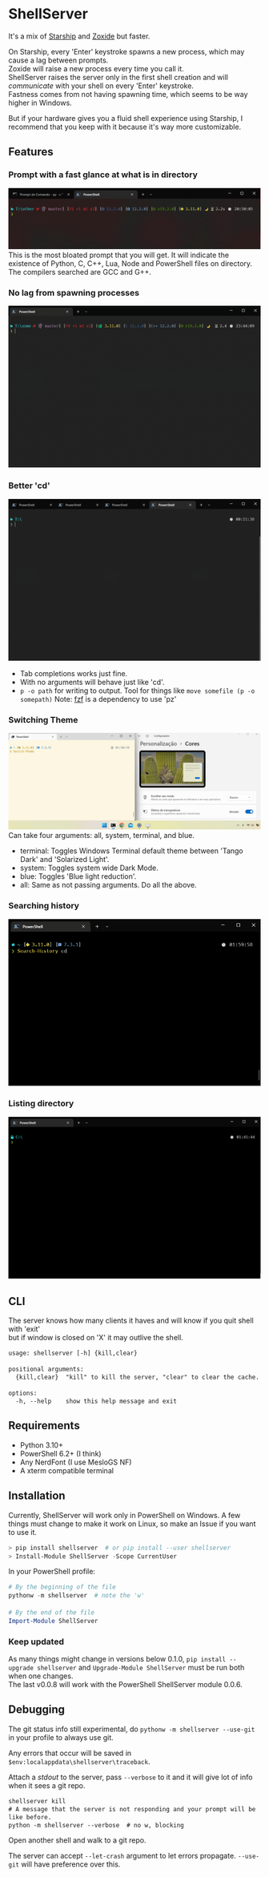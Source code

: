 # ShellServer

It's a mix of [Starship](https://github.com/starship/starship) and [Zoxide](https://github.com/ajeetdsouza/zoxide) but faster.  
  
On Starship, every 'Enter' keystroke spawns a new process, which may cause a lag between prompts.  
Zoxide will raise a new process every time you call it.  
ShellServer raises the server only in the first shell creation and will _communicate_ with your shell on every 'Enter' keystroke.  
Fastness comes from not having spawning time, which seems to be way higher in Windows.  
  
But if your hardware gives you a fluid shell experience using Starship, I recommend that you keep with it because it's way more customizable.  

## Features
  
### Prompt with a fast glance at what is in directory  

![Bloated](./images/bloated.png)  
This is the most bloated prompt that you will get.
It will indicate the existence of Python, C, C++, Lua, Node and PowerShell files on directory.  
The compilers searched are GCC and G++.  
  
### No lag from spawning processes  

![Fast](./images/even_bloated.gif)  
  
### Better 'cd'  

![p, pz](./images/p_pz.gif)
- Tab completions works just fine.
- With no arguments will behave just like 'cd'.
- `p -o path` for writing to output. Tool for things like `move somefile (p -o somepath)`
Note: [fzf](https://github.com/junegunn/fzf) is a dependency to use 'pz'  
  
### Switching Theme
  
![Switch-Theme](./images/switch_theme.gif)
Can take four arguments: all, system, terminal, and blue.  
- terminal: Toggles Windows Terminal default theme between 'Tango Dark' and 'Solarized Light'.  
- system: Toggles system wide Dark Mode.  
- blue: Toggles 'Blue light reduction'.  
- all: Same as not passing arguments. Do all the above.
  
### Searching history

![history](./images/history.gif)

### Listing directory

![lss](./images/ll_la.gif)  
  
## CLI

The server knows how many clients it haves and will know if you quit shell with 'exit'  
but if window is closed on 'X' it may outlive the shell. 

~~~
usage: shellserver [-h] {kill,clear}

positional arguments:
  {kill,clear}  "kill" to kill the server, "clear" to clear the cache.

options:
  -h, --help    show this help message and exit
~~~

## Requirements

- Python 3.10+
- PowerShell 6.2+ (I think)
- Any NerdFont (I use MesloGS NF)
- A xterm compatible terminal

## Installation

Currently, ShellServer will work only in PowerShell on Windows. A few things must change to make it work on Linux, so make an Issue if you want to use it.

~~~PowerShell
> pip install shellserver  # or pip install --user shellserver
> Install-Module ShellServer -Scope CurrentUser
~~~

In your PowerShell profile:
~~~PowerShell
# By the beginning of the file
pythonw -m shellserver  # note the 'w'

# By the end of the file
Import-Module ShellServer
~~~

### Keep updated
As many things might change in versions below 0.1.0, `pip install --upgrade shellserver` and `Upgrade-Module ShellServer` must be run both when one changes.  
The last v0.0.8 will work with the PowerShell ShellServer module 0.0.6.

## Debugging

The git status info still experimental, do `pythonw -m shellserver --use-git` in your profile to always use git. 

Any errors that occur will be saved in `$env:localappdata\shellserver\traceback`.  
  
Attach a _stdout_ to the server, pass `--verbose` to it and it will give lot of info when it sees a git repo.
~~~
shellserver kill
# A message that the server is not responding and your prompt will be like before.
python -m shellserver --verbose  # no w, blocking
~~~
Open another shell and walk to a git repo.  
  
The server can accept `--let-crash` argument to let errors propagate. `--use-git` will have preference over this.
